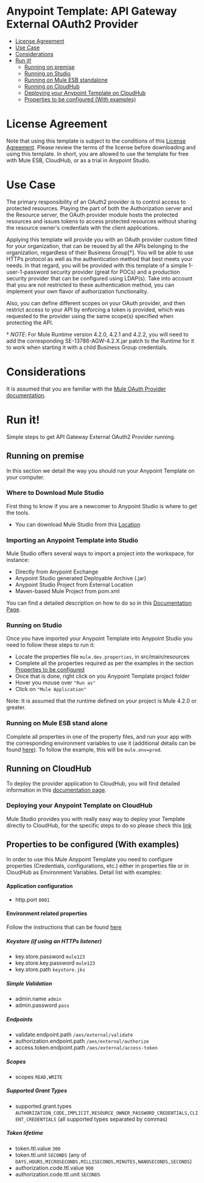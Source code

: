 # Anypoint Template: API Gateway External OAuth2 Provider

+ [License Agreement](#licenseagreement)
+ [Use Case](#usecase)
+ [Considerations](#considerations)
+ [Run it!](#runit)
	* [Running on premise](#runonopremise)
	* [Running on Studio](#runonstudio)
	* [Running on Mule ESB standalone](#runonmuleesbstandalone)
	* [Running on CloudHub](#runoncloudhub)
	* [Deploying your Anypoint Template on CloudHub](#deployingyouranypointtemplateoncloudhub)
	* [Properties to be configured (With examples)](#propertiestobeconfigured)


# License Agreement <a name="licenseagreement"/>
Note that using this template is subject to the conditions of this [License Agreement](AnypointTemplateLicense.pdf).
Please review the terms of the license before downloading and using this template. In short, you are allowed to use the template for free with Mule ESB, CloudHub, or as a trial in Anypoint Studio.

# Use Case <a name="usecase"/>
The primary responsibility of an OAuth2 provider is to control access to protected resources. Playing the part of both the Authorization server and the Resource server, the OAuth provider module hosts the protected resources and issues tokens to access protected resources without sharing the resource owner's credentials with the client applications. 

Applying this template will provide you with an OAuth provider custom fitted for your organization, that can be reused by all the APIs belonging to the organization, regardless of their Business Group[†]. You will be able to use HTTPs protocol as well as the authentication method that best meets your needs. In that regard, you will be provided with this template of a simple 1-user-1-password security provider (great for POCs) and a production security provider that can be configured using LDAP(s). Take into account that you are not restricted to these authentication method, you can implement your own flavor of authorization functionality.

Also, you can define different scopes on your OAuth provider, and then restrict access to your API by enforcing a token is provided, which was requested to the provider using the same scope(s) specified when protecting the API.

† *NOTE*: For Mule Runtime version 4.2.0, 4.2.1 and 4.2.2, you will need to add the corresponding SE-13786-AGW-4.2.X.jar patch to the Runtime for it to work when starting it with a child Business Group credentials.

# Considerations <a name="considerations"/>
It is assumed that you are familiar with the [Mule OAuth Provider documentation](https://docs.mulesoft.com/api-manager/2.x/mule-oauth-provider-landing-page).

# Run it! <a name="runit"/>
Simple steps to get API Gateway External OAuth2 Provider running.

## Running on premise <a name="runonopremise"/>
In this section we detail the way you should run your Anypoint Template on your computer.

### Where to Download Mule Studio
First thing to know if you are a newcomer to Anypoint Studio is where to get the tools.

+ You can download Mule Studio from this [Location](http://www.mulesoft.com/platform/mule-studio)

### Importing an Anypoint Template into Studio
Mule Studio offers several ways to import a project into the workspace, for instance: 

+ Directly from Anypoint Exchange
+ Anypoint Studio generated Deployable Archive (.jar)
+ Anypoint Studio Project from External Location
+ Maven-based Mule Project from pom.xml

You can find a detailed description on how to do so in this [Documentation Page](https://docs.mulesoft.com/studio/7.4/import-export-packages).

### Running on Studio <a name="runonstudio"/>
Once you have imported your Anypoint Template into Anypoint Studio you need to follow these steps to run it:

+ Locate the properties file `mule.dev.properties`, in src/main/resources
+ Complete all the properties required as per the examples in the section [Properties to be configured](#propertiestobeconfigured)
+ Once that is done, right click on you Anypoint Template project folder 
+ Hover you mouse over `"Run as"`
+ Click on  `"Mule Application"`

Note: It is assumed that the runtime defined on your project is Mule 4.2.0 or greater.

### Running on Mule ESB stand alone <a name="runonmuleesbstandalone"/>
Complete all properties in one of the property files, and run your app with the corresponding environment variables to use it (additional details can be found [here](https://docs.mulesoft.com/api-manager/2.x/configure-autodiscovery-4-task)). To follow the example, this will be `mule.env=prod`. 

## Running on CloudHub <a name="runoncloudhub"/>
To deploy the provider application to CloudHub, you will find detailed information in this [documentation page](https://docs.mulesoft.com/mule-runtime/4.2/deploy-to-cloudhub).

### Deploying your Anypoint Template on CloudHub <a name="deployingyouranypointtemplateoncloudhub"/>
Mule Studio provides you with really easy way to deploy your Template directly to CloudHub, for the specific steps to do so please check this [link](https://docs.mulesoft.com/studio/7.1/deploy-mule-application-task)

## Properties to be configured (With examples) <a name="propertiestobeconfigured"/>
In order to use this Mule Anypoint Template you need to configure properties (Credentials, configurations, etc.) either in properties file or in CloudHub as Environment Variables. Detail list with examples:

#### Application configuration
+ http.port `8081`

#### Environment related properties
Follow the instructions that can be found [here](https://docs.mulesoft.com/mule-runtime/4.2/deploying-to-multiple-environments)

##### Keystore (if using an HTTPs listener)

+ key.store.password `mule123`
+ key.store.key.password `mule123`
+ key.store.path `keystore.jks`

##### Simple Validation

+ admin.name `admin`
+ admin.password `pass`

##### Endpoints

+ validate.endpoint.path `/aes/external/validate`
+ authorization.endpoint.path `/aes/external/authorize`
+ access.token.endpoint.path `/aes/external/access-token`

##### Scopes

+ scopes `READ,WRITE`

##### Supported Grant Types

+ supported.grant.types `AUTHORIZATION_CODE,IMPLICIT,RESOURCE_OWNER_PASSWORD_CREDENTIALS,CLIENT_CREDENTIALS` (all supported types separated by commas)

##### Token lifetime

+ token.ttl.value `300`
+ token.ttl.unit `SECONDS` (any of `DAYS,HOURS,MICROSECONDS,MILLISECONDS,MINUTES,NANOSECONDS,SECONDS`)
+ authorization.code.ttl.value `900`
+ authorization.code.ttl.unit `SECONDS`
